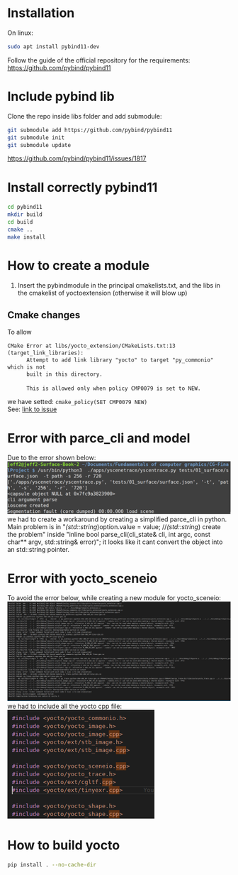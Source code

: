 # Installation
On linux:
```bash
sudo apt install pybind11-dev
```

Follow the guide of the official repository for the requirements: https://github.com/pybind/pybind11

# Include pybind lib
Clone the repo inside libs folder and add submodule:
```bash
git submodule add https://github.com/pybind/pybind11
git submodule init
git submodule update
```
https://github.com/pybind/pybind11/issues/1817

# Install correctly pybind11
```bash
cd pybind11
mkdir build
cd build
cmake ..
make install
```

# How to create a module
1. Insert the pybindmodule in the principal cmakelists.txt, and the libs in the cmakelist of yoctoextension (otherwise it will blow up)

## Cmake changes
To allow
```
CMake Error at libs/yocto_extension/CMakeLists.txt:13 (target_link_libraries):
      Attempt to add link library "yocto" to target "py_commonio" which is not
      built in this directory.
    
      This is allowed only when policy CMP0079 is set to NEW.
```
we have setted:
`cmake_policy(SET CMP0079 NEW)`  
See: [link to issue](https://gitlab.kitware.com/cmake/cmake/issues/19693)

# Error with parce_cli and model
Due to the error shown below:
![Core dumped error](report/img/error_parce_cli.png)
we had to create a workaround by creating a simplified parce_cli in python.
Main problem is in "*(std::string*)option.value = value; //*(std::string*) create the problem" inside 
"inline bool parse_cli(cli_state& cli, int argc, const char** argv, std::string& error)"; it looks like it cant convert the object into an std::string pointer.


# Error with yocto_sceneio
To avoid the error below, while creating a new module for yocto_sceneio:  
![Error yocto_sceneio](report/img/error_yoctosceneio.png)  
we had to include all the yocto cpp file:  
![Error yocto_sceneio](report/img/solved_error_yoctosceneio.png)  

# How to build yocto
```bash
pip install . --no-cache-dir
```